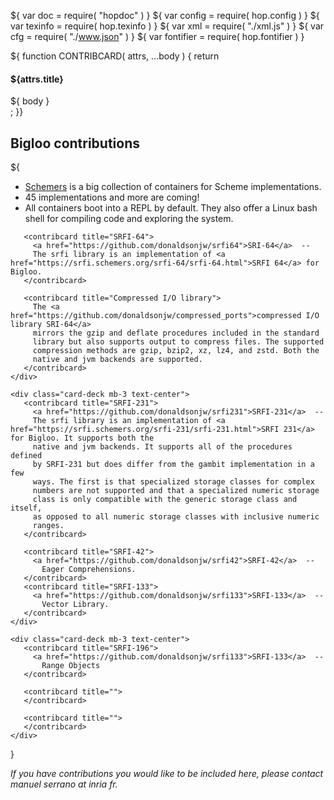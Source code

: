 ${ var doc = require( "hopdoc" ) }
${ var config = require( hop.config ) }
${ var texinfo = require( hop.texinfo ) }
${ var xml = require( "./xml.js" ) }
${ var cfg = require( "./www.json" ) }
${ var fontifier = require( hop.fontifier ) }

${ function CONTRIBCARD( attrs, ...body ) {
     return <div class="card mb-4 box-shadow">
        <div class="card-body">
		   <div class="card-header">
		      <h4 class="font-weight-normal">${attrs.title}</h4>
		   </div>
		   <div class="card-description">
		      ${ body }
 		   </div>
		 </div>
    </div>;
}}

Bigloo contributions
--------------------


${<div  id="contribs" class="container">
    <div class="card-deck mb-3 text-center">
	   <contribcard title="Bigloo @ Schemers">
	   <ul>
	     <li> <a href="https://hub.docker.com/u/schemers">Schemers</a> is a big collection of containers for Scheme implementations. </li>
		 <li> 45 implementations and more are coming! </li>
		 <li> All containers boot into a REPL by default. 
		 They also offer a Linux bash shell for compiling 
		 code and exploring the system. </li>
        </ul>
	   </contribcard>

	   <contribcard title="SRFI-64">
	     <a href="https://github.com/donaldsonjw/srfi64">SRI-64</a>  --
		 The srfi library is an implementation of <a href="https://srfi.schemers.org/srfi-64/srfi-64.html">SRFI 64</a> for Bigloo.
	   </contribcard>

	   <contribcard title="Compressed I/O library">
	     The <a href="https://github.com/donaldsonjw/compressed_ports">compressed I/O library SRI-64</a> 
		 mirrors the gzip and deflate procedures included in the standard 
		 library but also supports output to compress files. The supported 
		 compression methods are gzip, bzip2, xz, lz4, and zstd. Both the 
		 native and jvm backends are supported.
	   </contribcard>
	</div>
	   
    <div class="card-deck mb-3 text-center">
	   <contribcard title="SRFI-231">
	     <a href="https://github.com/donaldsonjw/srfi231">SRFI-231</a>  --
		 The srfi library is an implementation of <a href="https://srfi.schemers.org/srfi-231/srfi-231.html">SRFI 231</a> for Bigloo. It supports both the 
		 native and jvm backends. It supports all of the procedures defined 
		 by SRFI-231 but does differ from the gambit implementation in a few 
		 ways. The first is that specialized storage classes for complex
		 numbers are not supported and that a specialized numeric storage 
		 class is only compatible with the generic storage class and itself, 
		 as opposed to all numeric storage classes with inclusive numeric 
		 ranges. 
	   </contribcard>
	   
	   <contribcard title="SRFI-42">
	     <a href="https://github.com/donaldsonjw/srfi42">SRFI-42</a>  --
   		   Eager Comprehensions.
	   </contribcard>
	   <contribcard title="SRFI-133">
	     <a href="https://github.com/donaldsonjw/srfi133">SRFI-133</a>  --
   		   Vector Library.
	   </contribcard>
	</div>
	
    <div class="card-deck mb-3 text-center">
	   <contribcard title="SRFI-196">
	     <a href="https://github.com/donaldsonjw/srfi133">SRFI-133</a>  --
   		   Range Objects
	   </contribcard>
	   
	   <contribcard title="">
	   </contribcard>
	
	   <contribcard title="">
	   </contribcard>
    </div>
	
  </div>} 

_If you have contributions you would like
to be included here, please contact manuel serrano at inria fr._

